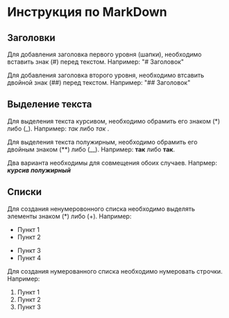 # Инструкция по MarkDown


## Заголовки

Для добавления заголовка первого уровня (шапки), необходимо вставить знак (#) перед текстом. Например: 
"# Заголовок"

Для добавления заголовка второго уровня, необходимо втсавить двойной знак (##) перед текстом. Например:
"## Заголовок"

## Выделение текста

Для выделения текста курсивом, необходимо обрамить его знаком (*) либо (_). Например: *так* либо _так_ .

Для выделения текста полужирным, необходимо обрамить его двойным знаком (**) либо (__). Например: **так** либо __так__.

Два варианта необходимы для совмещения обоих случаев. Напрмер: __*курсив полужирный*__

## Списки

Для создания ненумеровонного списка необходимо выделять элементы знаком (*) либо (+).
Например:
* Пункт 1
* Пункт 2
+ Пункт 3
+ Пункт 4

Для создания нумерованного списка необходимо нумеровать строчки. 
Например:
1. Пункт 1
2. Пункт 2
3. Пункт 3